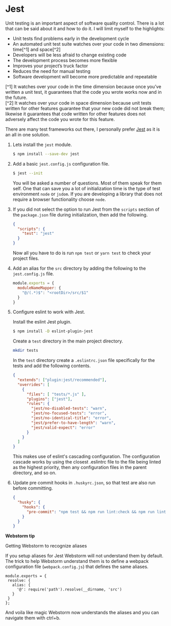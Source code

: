 # Jest

Unit testing is an important aspect of software quality control. There is a lot that can be said about it and how to do it. I will limit myself to the highlights:

- Unit tests find problems early in the development cycle
- An automated unit test suite watches over your code in two dimensions: time[^1] and space[^2]
- Developers will be less afraid to change existing code
- The development process becomes more flexible
- Improves your project’s truck factor
- Reduces the need for manual testing
- Software development will become more predictable and repeatable

[^1] It watches over your code in the time dimension because once you’ve written a unit test, it guarantees that the code you wrote works now and in the future.  
[^2] It watches over your code in space dimension because unit tests written for other features guarantee that your new code did not break them; likewise it guarantees that code written for other features does not adversely affect the code you wrote for this feature.

There are many test frameworks out there, I personally prefer [Jest](https://jestjs.io/) as it is an all in one solution.

1. Lets install the `jest` module.

   ```bash
   $ npm install --save-dev jest
   ```

2. Add a basic `jest.config.js` configuration file.

   ```bash
   $ jest --init
   ```

   You will be asked a number of questions. Most of them speak for them self. One that can save you a lot of initialization time is the type of test environment `node` or `jsdom`. If you are developing a library that does not require a browser functionality choose `node`. 
   
3. If you did not select the option to run Jest from the `scripts` section of the `package.json` file during initialization, then add the following.

   ```json
   {
     "scripts": {
       "test": "jest"
     }
   }
   ```

   Now all you have to do is run `npm test` or `yarn test` to check your project files.

4. Add an alias for the `src` directory by adding the following to the `jest.config.js` file.

   ```js
   module.exports = {
     moduleNameMapper: {
       "@/(.*)$": "<rootDir>/src/$1"
     }
   }
   ```

5. Configure eslint to work with Jest.

   Install the eslint Jest plugin.
   
   ```bash
   $ npm install -D eslint-plugin-jest
   ```

   Create a `test` directory in the main project directory.
   
   ```bash
   mkdir tests
   ```
   
   In the `test` directory create a `.eslintrc.json` file specifically for the tests and add the following contents.
  
   ```json
   {
     "extends": ["plugin:jest/recommended"],
     "overrides": [
       {
         "files": [ "tests/*.js" ],
         "plugins": ["jest"],
         "rules": {
           "jest/no-disabled-tests": "warn",
           "jest/no-focused-tests": "error",
           "jest/no-identical-title": "error",
           "jest/prefer-to-have-length": "warn",
           "jest/valid-expect": "error"
         }
       }
     ]
   }
   ```

   This makes use of eslint's  cascading configuration. The configuration cascade works by using the closest .eslintrc file to the file being linted as the highest priority, then any configuration files in the parent directory, and so on.

6. Update pre commit hooks in `.huskyrc.json`, so that test are also run before committing.

   ```json
   {
     "husky": {  
       "hooks": {  
         "pre-commit": "npm test && npm run lint:check && npm run lint:fix"
       }
     }
   }
   ```

**Webstorm tip**

Getting Webstorm to recognize aliases
                 
If you setup aliases for Jest Webstorm will not understand them by default. The trick to help Webstorm understand them is to define a webpack configuration file (`webpack.config.js`) that defines the same aliases.

```                 
module.exports = {
 resolve: {
   alias: {
     '@': require('path').resolve(__dirname, 'src')
   }
 }
};
```
 
And voila like magic Webstorm now understands the aliases and you can navigate them with ctrl+b.
